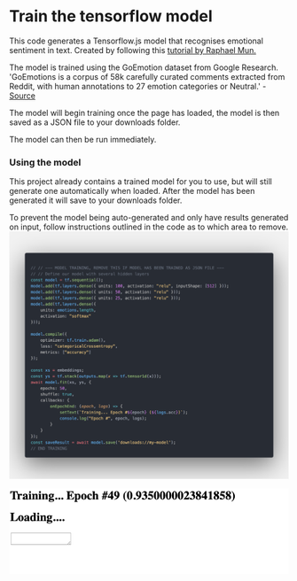 # Train the tensorflow model

This code generates a Tensorflow.js model that recognises emotional sentiment in text. 
Created by following this [tutorial by Raphael Mun.](https://www.codeproject.com/Articles/5282690/AI-Chatbots-With-TensorFlow-js-Improved-Emotion-De)

The model is trained using the GoEmotion dataset from Google Research.
'GoEmotions is a corpus of 58k carefully curated comments extracted from Reddit, with human annotations to 27 emotion categories or Neutral.' - [Source](https://github.com/google-research/google-research/tree/master/goemotions)

The model will begin training once the page has loaded, the model is then saved as a JSON file to your downloads folder. 

The model can then be run immediately. 

### Using the model
This project already contains a trained model for you to use, but will still generate one automatically when loaded.
After the model has been generated it will save to your downloads folder.

To prevent the model being auto-generated and only have results generated on input, follow instructions outlined in the code as to which area to remove. 
![](./assets/code.png)

![](./assets/training.png)